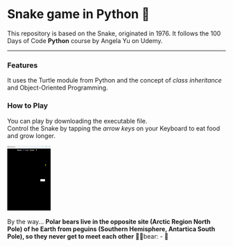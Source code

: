# Snake game in Python :snake:


This repository is based on the Snake, originated in 1976. It follows the 100 Days of Code **Python** course by Angela Yu on Udemy.

--- 

### Features
It uses the Turtle module from Python and the concept of *class inheritance* and Object-Oriented Programming.

### How to Play
You can play by downloading the executable file.  
Control the Snake by tapping the *arrow keys* on your Keyboard to eat food and grow longer.

<img src="Images.png" alt="Screenshot" width="100" height="150">  


By the way...
**Polar bears live in the opposite site (Arctic Region North Pole) of he Earth from peguins (Southern Hemisphere, Antartica South Pole), so they never get to meet each other** 🐻‍❄️bear: - :penguin: 
